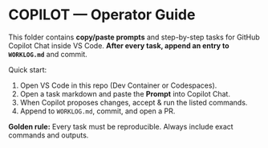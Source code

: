 # COPILOT — Operator Guide

This folder contains **copy/paste prompts** and step-by-step tasks for GitHub Copilot Chat inside VS Code.
**After every task, append an entry to `WORKLOG.md`** and commit.

Quick start:
1. Open VS Code in this repo (Dev Container or Codespaces).
2. Open a task markdown and paste the **Prompt** into Copilot Chat.
3. When Copilot proposes changes, accept & run the listed commands.
4. Append to `WORKLOG.md`, commit, and open a PR.

**Golden rule:** Every task must be reproducible. Always include exact commands and outputs.
